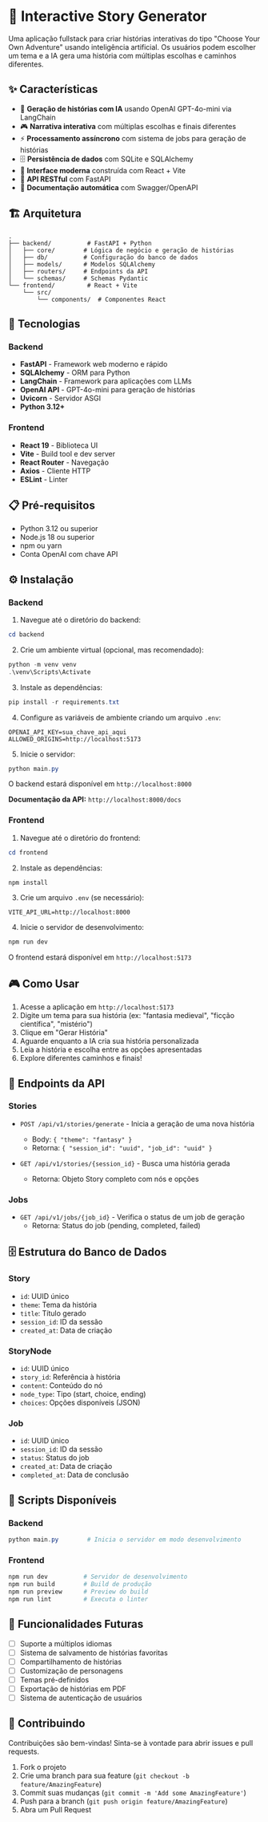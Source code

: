 # 📖 Interactive Story Generator

Uma aplicação fullstack para criar histórias interativas do tipo "Choose Your Own Adventure" usando inteligência artificial. Os usuários podem escolher um tema e a IA gera uma história com múltiplas escolhas e caminhos diferentes.

## ✨ Características

- 🤖 **Geração de histórias com IA** usando OpenAI GPT-4o-mini via LangChain
- 🎮 **Narrativa interativa** com múltiplas escolhas e finais diferentes
- ⚡ **Processamento assíncrono** com sistema de jobs para geração de histórias
- 🗄️ **Persistência de dados** com SQLite e SQLAlchemy
- 🎨 **Interface moderna** construída com React + Vite
- 🔄 **API RESTful** com FastAPI
- 📝 **Documentação automática** com Swagger/OpenAPI

## 🏗️ Arquitetura

```
.
├── backend/          # FastAPI + Python
│   ├── core/        # Lógica de negócio e geração de histórias
│   ├── db/          # Configuração do banco de dados
│   ├── models/      # Modelos SQLAlchemy
│   ├── routers/     # Endpoints da API
│   └── schemas/     # Schemas Pydantic
└── frontend/         # React + Vite
    └── src/
        └── components/  # Componentes React
```

## 🚀 Tecnologias

### Backend
- **FastAPI** - Framework web moderno e rápido
- **SQLAlchemy** - ORM para Python
- **LangChain** - Framework para aplicações com LLMs
- **OpenAI API** - GPT-4o-mini para geração de histórias
- **Uvicorn** - Servidor ASGI
- **Python 3.12+**

### Frontend
- **React 19** - Biblioteca UI
- **Vite** - Build tool e dev server
- **React Router** - Navegação
- **Axios** - Cliente HTTP
- **ESLint** - Linter

## 📋 Pré-requisitos

- Python 3.12 ou superior
- Node.js 18 ou superior
- npm ou yarn
- Conta OpenAI com chave API

## ⚙️ Instalação

### Backend

1. Navegue até o diretório do backend:
```powershell
cd backend
```

2. Crie um ambiente virtual (opcional, mas recomendado):
```powershell
python -m venv venv
.\venv\Scripts\Activate
```

3. Instale as dependências:
```powershell
pip install -r requirements.txt
```

4. Configure as variáveis de ambiente criando um arquivo `.env`:
```env
OPENAI_API_KEY=sua_chave_api_aqui
ALLOWED_ORIGINS=http://localhost:5173
```

5. Inicie o servidor:
```powershell
python main.py
```

O backend estará disponível em `http://localhost:8000`

**Documentação da API:** `http://localhost:8000/docs`

### Frontend

1. Navegue até o diretório do frontend:
```powershell
cd frontend
```

2. Instale as dependências:
```powershell
npm install
```

3. Crie um arquivo `.env` (se necessário):
```env
VITE_API_URL=http://localhost:8000
```

4. Inicie o servidor de desenvolvimento:
```powershell
npm run dev
```

O frontend estará disponível em `http://localhost:5173`

## 🎮 Como Usar

1. Acesse a aplicação em `http://localhost:5173`
2. Digite um tema para sua história (ex: "fantasia medieval", "ficção científica", "mistério")
3. Clique em "Gerar História"
4. Aguarde enquanto a IA cria sua história personalizada
5. Leia a história e escolha entre as opções apresentadas
6. Explore diferentes caminhos e finais!

## 📡 Endpoints da API

### Stories

- `POST /api/v1/stories/generate` - Inicia a geração de uma nova história
  - Body: `{ "theme": "fantasy" }`
  - Retorna: `{ "session_id": "uuid", "job_id": "uuid" }`

- `GET /api/v1/stories/{session_id}` - Busca uma história gerada
  - Retorna: Objeto Story completo com nós e opções

### Jobs

- `GET /api/v1/jobs/{job_id}` - Verifica o status de um job de geração
  - Retorna: Status do job (pending, completed, failed)

## 🗄️ Estrutura do Banco de Dados

### Story
- `id`: UUID único
- `theme`: Tema da história
- `title`: Título gerado
- `session_id`: ID da sessão
- `created_at`: Data de criação

### StoryNode
- `id`: UUID único
- `story_id`: Referência à história
- `content`: Conteúdo do nó
- `node_type`: Tipo (start, choice, ending)
- `choices`: Opções disponíveis (JSON)

### Job
- `id`: UUID único
- `session_id`: ID da sessão
- `status`: Status do job
- `created_at`: Data de criação
- `completed_at`: Data de conclusão

## 🔧 Scripts Disponíveis

### Backend
```powershell
python main.py        # Inicia o servidor em modo desenvolvimento
```

### Frontend
```powershell
npm run dev          # Servidor de desenvolvimento
npm run build        # Build de produção
npm run preview      # Preview do build
npm run lint         # Executa o linter
```

## 🌟 Funcionalidades Futuras

- [ ] Suporte a múltiplos idiomas
- [ ] Sistema de salvamento de histórias favoritas
- [ ] Compartilhamento de histórias
- [ ] Customização de personagens
- [ ] Temas pré-definidos
- [ ] Exportação de histórias em PDF
- [ ] Sistema de autenticação de usuários

## 🤝 Contribuindo

Contribuições são bem-vindas! Sinta-se à vontade para abrir issues e pull requests.

1. Fork o projeto
2. Crie uma branch para sua feature (`git checkout -b feature/AmazingFeature`)
3. Commit suas mudanças (`git commit -m 'Add some AmazingFeature'`)
4. Push para a branch (`git push origin feature/AmazingFeature`)
5. Abra um Pull Request

